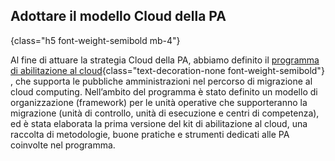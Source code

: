 ## Adottare il modello Cloud della PA
{class="h5 font-weight-semibold mb-4"}

Al fine di attuare la strategia Cloud della PA, abbiamo definito il
[programma di abilitazione al cloud](/programma-abilitazione-cloud/){class="text-decoration-none font-weight-semibold"} 
, che supporta le pubbliche amministrazioni nel percorso di migrazione al cloud computing. Nell’ambito del
programma è stato definito un modello di organizzazione (framework) per le unità operative che supporteranno
la migrazione (unità di controllo, unità di esecuzione e centri di competenza), ed è stata elaborata la
prima versione del kit di abilitazione al cloud, una raccolta di metodologie, buone pratiche e strumenti
dedicati alle PA coinvolte nel programma.